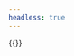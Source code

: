 ```yaml
---
headless: true
---
```


{{<incMenu>}}
                                                                                                                                                                                                                               